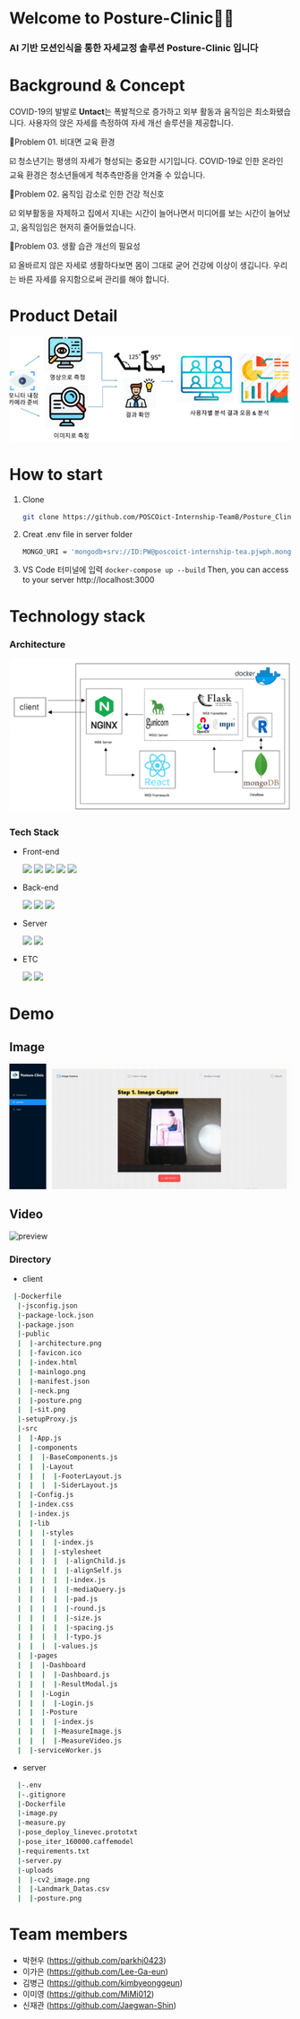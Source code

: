 # **Welcome to Posture-Clinic👩‍💻**

### AI 기반 모션인식을 통한 자세교정 솔루션 **Posture-Clinic** 입니다

# **Background & Concept**


COVID-19의 발발로 **Untact**는 폭발적으로 증가하고 외부 활동과 움직임은 최소화됐습니다. 사용자의 앉은 자세를 측정하여 자세 개선 솔루션을 제공합니다.

📌Problem 01. 비대면 교육 환경

☑️ 청소년기는 평생의 자세가 형성되는 중요한 시기입니다. COVID-19로 인한 온라인 교육 환경은 청소년들에게 척추측만증을 안겨줄 수 있습니다.

📌Problem 02. 움직임 감소로 인한 건강 적신호

☑️ 외부활동을 자제하고 집에서 지내는 시간이 늘어나면서 미디어를 보는 시간이 늘어났고, 움직임임은 현저히 줄어들었습니다. 

📌Problem 03. 생활 습관 개선의 필요성

☑️ 올바르지 않은 자세로 생활하다보면 몸이 그대로 굳어 건강에 이상이 생깁니다. 우리는 바른 자세를 유지함으로써 관리를 해야 합니다. 

# **Product Detail**
![productdetail](client/public/productdetail.png)


# **How to start**

1. Clone

   ```bash
   git clone https://github.com/POSCOict-Internship-TeamB/Posture_Clinic.git
   ```

2. Creat .env file in server folder

   ```bash
   MONGO_URI = 'mongodb+srv://ID:PW@poscoict-internship-tea.pjwph.mongodb.net/test?authSource=admin&replicaSet=atlas-x4q3t7-shard-0&readPreference=primary&appname=MongoDB%20Compass&ssl=true'

   ```

3. VS Code 터미널에 입력
   `docker-compose up --build`
   Then, you can access to your server http://localhost:3000

# **Technology stack**

### Architecture

![Architecture](client/public/architecture.png)

### Tech Stack

- Front-end

    <img src="https://img.shields.io/badge/react.js-61DAFB?style=for-the-badge&logo=react&logoColor=black">
    <img src="https://img.shields.io/badge/html-E34F26?style=for-the-badge&logo=html5&logoColor=white"> 
    <img src="https://img.shields.io/badge/css-1572B6?style=for-the-badge&logo=css3&logoColor=white">
    <img src="https://img.shields.io/badge/StyledComponents-DB7093?style=for-the-badge&logo=styled-components&logoColor=white">
    <img src="https://img.shields.io/badge/Antdesign-0170FE?style=for-the-badge&logo=AntDesign&logoColor=white">

- Back-end

    <img src="https://img.shields.io/badge/OpenCV-5C3EE8?style=for-the-badge&logo=OpenCV&logoColor=white">
    <img src="https://img.shields.io/badge/Flask-000000?style=for-the-badge&logo=Flask&logoColor=white">
    <img src="https://img.shields.io/badge/Mongo DB-47A248?style=for-the-badge&logo=MongoDB&logoColor=white">

- Server

    <img src="https://img.shields.io/badge/Nginx-009639?style=for-the-badge&logo=Nginx&logoColor=black">
    <img src="https://img.shields.io/badge/Docker-2496ED?style=for-the-badge&logo=Docker&logoColor=black">

- ETC

    <img src="https://img.shields.io/badge/github-181717?style=for-the-badge&logo=github&logoColor=white">
    <img src="https://img.shields.io/badge/Slack-4A154B?style=for-the-badge&logo=slack&logoColor=white">

# **Demo**

## **Image**

![preview](client/public/gifimage.gif)

## **Video**

![preview](client/public/gifvideo.gif)


### Directory

- client

```bash
 |-Dockerfile
  |-jsconfig.json
  |-package-lock.json
  |-package.json
  |-public
  |  |-architecture.png
  |  |-favicon.ico
  |  |-index.html
  |  |-mainlogo.png
  |  |-manifest.json
  |  |-neck.png
  |  |-posture.png
  |  |-sit.png
  |-setupProxy.js
  |-src
  |  |-App.js
  |  |-components
  |  |  |-BaseComponents.js
  |  |  |-Layout
  |  |  |  |-FooterLayout.js
  |  |  |  |-SiderLayout.js
  |  |-Config.js
  |  |-index.css
  |  |-index.js
  |  |-lib
  |  |  |-styles
  |  |  |  |-index.js
  |  |  |  |-stylesheet
  |  |  |  |  |-alignChild.js
  |  |  |  |  |-alignSelf.js
  |  |  |  |  |-index.js
  |  |  |  |  |-mediaQuery.js
  |  |  |  |  |-pad.js
  |  |  |  |  |-round.js
  |  |  |  |  |-size.js
  |  |  |  |  |-spacing.js
  |  |  |  |  |-typo.js
  |  |  |  |-values.js
  |  |-pages
  |  |  |-Dashboard
  |  |  |  |-Dashboard.js
  |  |  |  |-ResultModal.js
  |  |  |-Login
  |  |  |  |-Login.js
  |  |  |-Posture
  |  |  |  |-index.js
  |  |  |  |-MeasureImage.js
  |  |  |  |-MeasureVideo.js
  |  |-serviceWorker.js
```

- server

```bash
  |-.env
  |-.gitignore
  |-Dockerfile
  |-image.py
  |-measure.py
  |-pose_deploy_linevec.prototxt
  |-pose_iter_160000.caffemodel
  |-requirements.txt
  |-server.py
  |-uploads
  |  |-cv2_image.png
  |  |-Landmark_Datas.csv
  |  |-posture.png
```

# **Team members**

- 박현우 (https://github.com/parkhj0423)
- 이가은 (https://github.com/Lee-Ga-eun)
- 김병근 (https://github.com/kimbyeonggeun)
- 이미영 (https://github.com/MiMi012)
- 신재관 (https://github.com/Jaegwan-Shin)
